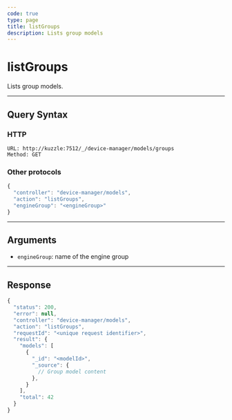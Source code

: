 ```yaml
---
code: true
type: page
title: listGroups
description: Lists group models
---
```


# listGroups

Lists group models.

---

## Query Syntax

### HTTP

```http
URL: http://kuzzle:7512/_/device-manager/models/groups
Method: GET
```

### Other protocols

```js
{
  "controller": "device-manager/models",
  "action": "listGroups",
  "engineGroup": "<engineGroup>"
}
```

---

## Arguments

- `engineGroup`: name of the engine group

---

## Response

```js
{
  "status": 200,
  "error": null,
  "controller": "device-manager/models",
  "action": "listGroups",
  "requestId": "<unique request identifier>",
  "result": {
    "models": [
      {
        "_id": "<modelId>",
        "_source": {
          // Group model content
        },
      }
    ],
    "total": 42
  }
}
```

